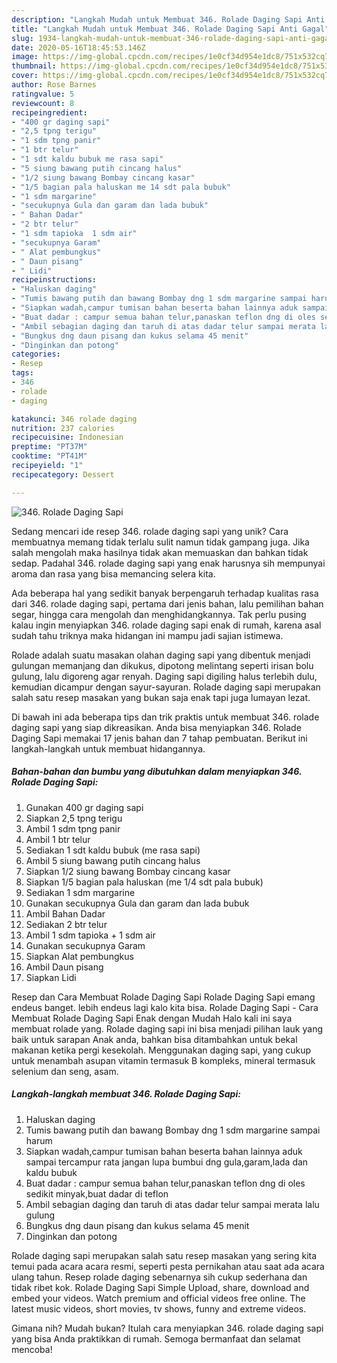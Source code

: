 ```yaml
---
description: "Langkah Mudah untuk Membuat 346. Rolade Daging Sapi Anti Gagal"
title: "Langkah Mudah untuk Membuat 346. Rolade Daging Sapi Anti Gagal"
slug: 1934-langkah-mudah-untuk-membuat-346-rolade-daging-sapi-anti-gagal
date: 2020-05-16T18:45:53.146Z
image: https://img-global.cpcdn.com/recipes/1e0cf34d954e1dc8/751x532cq70/346-rolade-daging-sapi-foto-resep-utama.jpg
thumbnail: https://img-global.cpcdn.com/recipes/1e0cf34d954e1dc8/751x532cq70/346-rolade-daging-sapi-foto-resep-utama.jpg
cover: https://img-global.cpcdn.com/recipes/1e0cf34d954e1dc8/751x532cq70/346-rolade-daging-sapi-foto-resep-utama.jpg
author: Rose Barnes
ratingvalue: 5
reviewcount: 8
recipeingredient:
- "400 gr daging sapi"
- "2,5 tpng terigu"
- "1 sdm tpng panir"
- "1 btr telur"
- "1 sdt kaldu bubuk me rasa sapi"
- "5 siung bawang putih cincang halus"
- "1/2 siung bawang Bombay cincang kasar"
- "1/5 bagian pala haluskan me 14 sdt pala bubuk"
- "1 sdm margarine"
- "secukupnya Gula dan garam dan lada bubuk"
- " Bahan Dadar"
- "2 btr telur"
- "1 sdm tapioka  1 sdm air"
- "secukupnya Garam"
- " Alat pembungkus"
- " Daun pisang"
- " Lidi"
recipeinstructions:
- "Haluskan daging"
- "Tumis bawang putih dan bawang Bombay dng 1 sdm margarine sampai harum"
- "Siapkan wadah,campur tumisan bahan beserta bahan lainnya aduk sampai tercampur rata jangan lupa bumbui dng gula,garam,lada dan kaldu bubuk"
- "Buat dadar : campur semua bahan telur,panaskan teflon dng di oles sedikit minyak,buat dadar di teflon"
- "Ambil sebagian daging dan taruh di atas dadar telur sampai merata lalu gulung"
- "Bungkus dng daun pisang dan kukus selama 45 menit"
- "Dinginkan dan potong"
categories:
- Resep
tags:
- 346
- rolade
- daging

katakunci: 346 rolade daging 
nutrition: 237 calories
recipecuisine: Indonesian
preptime: "PT37M"
cooktime: "PT41M"
recipeyield: "1"
recipecategory: Dessert

---
```



![346. Rolade Daging Sapi](https://img-global.cpcdn.com/recipes/1e0cf34d954e1dc8/751x532cq70/346-rolade-daging-sapi-foto-resep-utama.jpg)

Sedang mencari ide resep 346. rolade daging sapi yang unik? Cara membuatnya memang tidak terlalu sulit namun tidak gampang juga. Jika salah mengolah maka hasilnya tidak akan memuaskan dan bahkan tidak sedap. Padahal 346. rolade daging sapi yang enak harusnya sih mempunyai aroma dan rasa yang bisa memancing selera kita.

Ada beberapa hal yang sedikit banyak berpengaruh terhadap kualitas rasa dari 346. rolade daging sapi, pertama dari jenis bahan, lalu pemilihan bahan segar, hingga cara mengolah dan menghidangkannya. Tak perlu pusing kalau ingin menyiapkan 346. rolade daging sapi enak di rumah, karena asal sudah tahu triknya maka hidangan ini mampu jadi sajian istimewa.

Rolade adalah suatu masakan olahan daging sapi yang dibentuk menjadi gulungan memanjang dan dikukus, dipotong melintang seperti irisan bolu gulung, lalu digoreng agar renyah. Daging sapi digiling halus terlebih dulu, kemudian dicampur dengan sayur-sayuran. Rolade daging sapi merupakan salah satu resep masakan yang bukan saja enak tapi juga lumayan lezat.


Di bawah ini ada beberapa tips dan trik praktis untuk membuat 346. rolade daging sapi yang siap dikreasikan. Anda bisa menyiapkan 346. Rolade Daging Sapi memakai 17 jenis bahan dan 7 tahap pembuatan. Berikut ini langkah-langkah untuk membuat hidangannya.

<!--inarticleads1-->

##### Bahan-bahan dan bumbu yang dibutuhkan dalam menyiapkan 346. Rolade Daging Sapi:

1. Gunakan 400 gr daging sapi
1. Siapkan 2,5 tpng terigu
1. Ambil 1 sdm tpng panir
1. Ambil 1 btr telur
1. Sediakan 1 sdt kaldu bubuk (me rasa sapi)
1. Ambil 5 siung bawang putih cincang halus
1. Siapkan 1/2 siung bawang Bombay cincang kasar
1. Siapkan 1/5 bagian pala haluskan (me 1/4 sdt pala bubuk)
1. Sediakan 1 sdm margarine
1. Gunakan secukupnya Gula dan garam dan lada bubuk
1. Ambil  Bahan Dadar
1. Sediakan 2 btr telur
1. Ambil 1 sdm tapioka + 1 sdm air
1. Gunakan secukupnya Garam
1. Siapkan  Alat pembungkus
1. Ambil  Daun pisang
1. Siapkan  Lidi


Resep dan Cara Membuat Rolade Daging Sapi Rolade Daging Sapi emang endeus banget. lebih endeus lagi kalo kita bisa. Rolade Daging Sapi - Cara Membuat Rolade Daging Sapi Enak dengan Mudah Halo kali ini saya membuat rolade yang. Rolade daging sapi ini bisa menjadi pilihan lauk yang baik untuk sarapan Anak anda, bahkan bisa ditambahkan untuk bekal makanan ketika pergi kesekolah. Menggunakan daging sapi, yang cukup untuk menambah asupan vitamin termasuk B kompleks, mineral termasuk selenium dan seng, asam. 

<!--inarticleads2-->

##### Langkah-langkah membuat 346. Rolade Daging Sapi:

1. Haluskan daging
1. Tumis bawang putih dan bawang Bombay dng 1 sdm margarine sampai harum
1. Siapkan wadah,campur tumisan bahan beserta bahan lainnya aduk sampai tercampur rata jangan lupa bumbui dng gula,garam,lada dan kaldu bubuk
1. Buat dadar : campur semua bahan telur,panaskan teflon dng di oles sedikit minyak,buat dadar di teflon
1. Ambil sebagian daging dan taruh di atas dadar telur sampai merata lalu gulung
1. Bungkus dng daun pisang dan kukus selama 45 menit
1. Dinginkan dan potong


Rolade daging sapi merupakan salah satu resep masakan yang sering kita temui pada acara acara resmi, seperti pesta pernikahan atau saat ada acara ulang tahun. Resep rolade daging sebenarnya sih cukup sederhana dan tidak ribet kok. Rolade Daging Sapi Simple Upload, share, download and embed your videos. Watch premium and official videos free online. The latest music videos, short movies, tv shows, funny and extreme videos. 

Gimana nih? Mudah bukan? Itulah cara menyiapkan 346. rolade daging sapi yang bisa Anda praktikkan di rumah. Semoga bermanfaat dan selamat mencoba!

